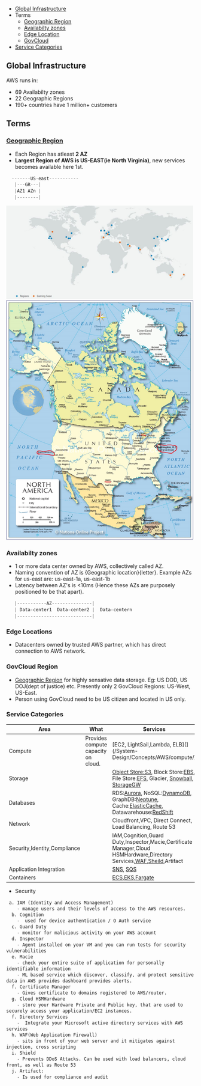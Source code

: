- [Global Infrastructure](#gi)
- Terms
  - [Geographic Region](#gr)
  - [Availabilty zones](#az)
  - [Edge Location](#el)
  - [GovCloud](#gc)
- [Service Categories](#sc)

<a name=gi></a>
## Global Infrastructure
AWS runs in:
- 69 Availabilty zones
- 22 Geographic Regions
- 190+ countries have 1 million+ customers

<a name=t></a>
## Terms
<a name=gr></a>
### [Geographic Region](https://aws.amazon.com/about-aws/global-infrastructure/regions_az/?p=ngi&loc=2)
- Each Region has atleast **2 AZ**
- **Largest Region of AWS is US-EAST(ie North Virginia)**, new services becomes available here 1st.
```c
  -------US-east-----------
   |---GR---|
   |AZ1 AZn |
   |--------|
```
<img src=regions_and_az.JPG width=500 />

<img src=north-america-political-map.jpg width=500 />

<a name=az></a>
### Availabilty zones
- 1 or more data center owned by AWS, collectively called AZ.
- Naming convention of AZ is {Geographic location}{letter}. Example AZs for us-east are: us-east-1a, us-east-1b
- Latency between AZ's is <10ms (Hence these AZs are purposely positioned to be that apart).
```c
   |-----------AZ---------------|
   | Data-center1  Data-center2 |  Data-centern
   |----------------------------|
```

<a name=el></a>
### Edge Locations
- Datacenters owned by trusted AWS partner, which has direct connection to AWS network.

<a name=gc></a>
### GovCloud Region
- [Geographic Region](#gr) for highly sensative data storage. Eg: US DOD, US DOJ(dept of justice) etc. Presently only 2 GovCloud Regions: US-West, US-East.
- Person using GovCloud need to be US citizen and located in US only.

<a name=sc></a>
### Service Categories

|Area|What|Services|
|---|---|---|
|Compute|Provides compute capacity on cloud.|[EC2, LightSail,Lambda, ELB](](/System-Design/Concepts/AWS/compute/)|
|Storage||[Object Store:S3](/System-Design/Concepts/Databases/Object_Storage), Block Store:[EBS](/System-Design/Concepts/AWS/Storage/EBS_Elastic_Block_Storage/README.md), File Store:[EFS](/System-Design/Concepts/AWS/Storage/EFS_Elastic_File_System/README.md), Glacier, [Snowball](/System-Design/Concepts/AWS/Storage/SnowBall/README.md), [StorageGW](/System-Design/Concepts/AWS/Storage/Storage_Gateway/README.md)|
|Databases||RDS:[Aurora](/System-Design/Concepts/Databases/SQL/Aurora.md), NoSQL:[DynamoDB](/System-Design/Concepts/Databases/NOSQL/AWS_DynamoDB), GraphDB:[Neptune](/System-Design/Concepts/Databases/NOSQL/Graph_DB/AWS_Neptune), Cache:[ElasticCache](/System-Design/Concepts/Cache/AWS_ElasticCache/README.md), Datawarehouse:[RedShift](/System-Design/Concepts/Databases/DataWareHouse/Aws_RedShift/README.md)|
|Network||Cloudfront,VPC, Direct Connect, Load Balancing, Route 53|
|Security,Identity,Compliance||IAM,Cognition,Guard Duty,Inspector,Macie,Certificate Manager,Cloud HSMHardware,Directory Services,[WAF](/System-Design/Concepts/AWS/Security/WAF_Web_Application_Firewall),[Sheild](/System-Design/Concepts/AWS/Security/Sheilg/),Artifact|
|Application Integration||[SNS](/System-Design/Concepts/AWS/Application_Integration/SNS_SQS/), [SQS](/System-Design/Concepts/AWS/Application_Integration/SNS_SQS/)|
|Containers||[ECS,EKS,Fargate](/System-Design/Concepts/AWS/Container/)|

- Security
```
 a. IAM (Identity and Access Management)
    - manage users and their levels of access to the AWS resources.
  b. Cognition
    -  used for device authentication / O Auth service
  c. Guard Duty
    - monitor for malicious activity on your AWS account
  d. Inspector
    - Agent installed on your VM and you can run tests for security vulnerabilities
  e. Macie
    - check your entire suite of application for personally identifiable information
    - ML based service which discover, classify, and protect sensitive data in AWS provides dashboard provides alerts.
  f. Certificate Manager
    - Gives certificate to domains registered to AWS/router.
  g. Cloud HSMHardware
    - store your Hardware Private and Public key, that are used to securely access your application/EC2 instances.
  f. Directory Services
    -  Integrate your Microsoft active directory services with AWS services
  h. WAF(Web Application Firewall)
    - sits in front of your web server and it mitigates against injection, cross scripting
  i. Shield
    - Prevents DDoS Attacks. Can be used with load balancers, cloud front, as well as Route 53
  j. Artifact: 
    - Is used for compliance and audit
```
